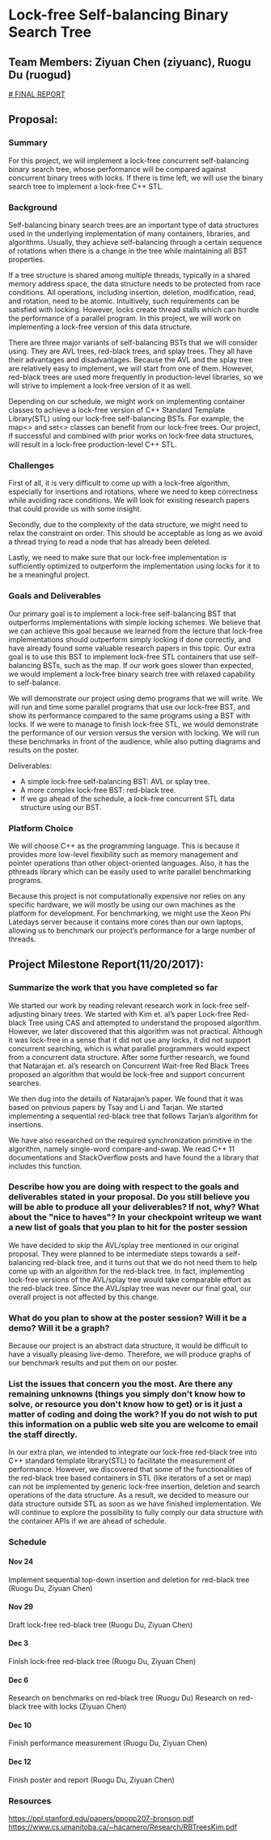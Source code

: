 # Lock-free Self-balancing Binary Search Tree
## Team Members: Ziyuan Chen (ziyuanc), Ruogu Du (ruogud)

[# FINAL REPORT](http://htmlpreview.github.io/?https://github.com/sarandia/lockfreebst/blob/master/15-618%20Final%20Project%20Report.html)

## Proposal:
### Summary

For this project, we will implement a lock-free concurrent self-balancing binary search tree, whose performance will be compared against concurrent binary trees with locks. If there is time left, we will use the binary search tree to implement a lock-free C++ STL.

### Background

Self-balancing binary search trees are an important type of data structures used in the underlying implementation of many containers, libraries, and algorithms. Usually, they achieve self-balancing through a certain sequence of rotations when there is a change in the tree while maintaining all BST properties.

If a tree structure is shared among multiple threads, typically in a shared memory address space, the data structure needs to be protected from race conditions. All operations, including insertion, deletion, modification, read, and rotation, need to be atomic. Intuitively, such requirements can be satisfied with locking. However, locks create thread stalls which can hurdle the performance of a parallel program. In this project, we will work on implementing a lock-free version of this data structure.

There are three major variants of self-balancing BSTs that we will consider using. They are AVL trees, red-black trees, and splay trees. They all have their advantages and disadvantages. Because the AVL and the splay tree are relatively easy to implement, we will start from one of them. However, red-black trees are used more frequently in production-level libraries, so we will strive to implement a lock-free version of it as well.

Depending on our schedule, we might work on implementing container classes to achieve a lock-free version of C++ Standard Template Library(STL) using our lock-free self-balancing BSTs. For example, the map<> and set<> classes can benefit from our lock-free trees. Our project, if successful and combined with prior works on lock-free data structures, will result in a lock-free production-level C++ STL.

### Challenges

First of all, it is very difficult to come up with a lock-free algorithm, especially for insertions and rotations, where we need to keep correctness while avoiding race conditions. We will look for existing research papers that could provide us with some insight.

Secondly, due to the complexity of the data structure, we might need to relax the constraint on order. This should be acceptable as long as we avoid a thread trying to read a node that has already been deleted.

Lastly, we need to make sure that our lock-free implementation is sufficiently optimized to outperform the implementation using locks for it to be a meaningful project.

### Goals and Deliverables

Our primary goal is to implement a lock-free self-balancing BST that outperforms implementations with simple locking schemes. We believe that we can achieve this goal because we learned from the lecture that lock-free implementations should outperform simply locking if done correctly, and have already found some valuable research papers in this topic. Our extra goal is to use this BST to implement lock-free STL containers that use self-balancing BSTs, such as the map. If our work goes slower than expected, we would implement a lock-free binary search tree with relaxed capability to self-balance.

We will demonstrate our project using demo programs that we will write. We will run and time some parallel programs that use our lock-free BST, and show its performance compared to the same programs using a BST with locks. If we were to manage to finish lock-free STL, we would demonstrate the performance of our version versus the version with locking. We will run these benchmarks in front of the audience, while also putting diagrams and results on the poster.

Deliverables:

- A simple lock-free self-balancing BST: AVL or splay tree.
- A more complex lock-free BST: red-black tree.
- If we go ahead of the schedule, a lock-free concurrent STL data structure using our BST.


### Platform Choice

We will choose C++ as the programming language. This is because it provides more low-level flexibility such as memory management and pointer operations than other object-oriented languages. Also, it has the pthreads library which can be easily used to write parallel benchmarking programs.

Because this project is not computationally expensive nor relies on any specific hardware, we will mostly be using our own machines as the platform for development. For benchmarking, we might use the Xeon Phi Latedays server because it contains more cores than our own laptops, allowing us to benchmark our project’s performance for a large number of threads.

## Project Milestone Report(11/20/2017):

### Summarize the work that you have completed so far

We started our work by reading relevant research work in lock-free self-adjusting binary trees. We started with Kim et. al’s paper Lock-free Red-black Tree using CAS and attempted to understand the proposed algorithm. However, we later discovered that this algorithm was not practical. Although it was lock-free in a sense that it did not use any locks, it did not support concurrent searching, which is what parallel programmers would expect from a concurrent data structure. After some further research, we found that Natarajan et. al’s research on Concurrent Wait-free Red Black Trees proposed an algorithm that would be lock-free and support concurrent searches.

We then dug into the details of Natarajan’s paper. We found that it was based on previous papers by Tsay and Li and Tarjan. We started implementing a sequential red-black tree that follows Tarjan’s algorithm for insertions.

We have also researched on the required synchronization primitive in the algorithm, namely single-word compare-and-swap. We read C++ 11 documentations and StackOverflow posts and have found the a library that includes this function.

### Describe how you are doing with respect to the goals and deliverables stated in your proposal. Do you still believe you will be able to produce all your deliverables? If not, why? What about the "nice to haves"? In your checkpoint writeup we want a new list of goals that you plan to hit for the poster session

We have decided to skip the AVL/splay tree mentioned in our original proposal. They were planned to be intermediate steps towards a self-balancing red-black tree, and it turns out that we do not need them to help come up with an algorithm for the red-black tree. In fact, implementing lock-free versions of the AVL/splay tree would take comparable effort as the red-black tree. Since the AVL/splay tree was never our final goal, our overall project is not affected by this change.

### What do you plan to show at the poster session? Will it be a demo? Will it be a graph?

Because our project is an abstract data structure, it would be difficult to have a visually pleasing live-demo. Therefore, we will produce graphs of our benchmark results and put them on our poster.

### List the issues that concern you the most. Are there any remaining unknowns (things you simply don't know how to solve, or resource you don't know how to get) or is it just a matter of coding and doing the work? If you do not wish to put this information on a public web site you are welcome to email the staff directly.

In our extra plan, we intended to integrate our lock-free red-black tree into C++ standard template library(STL) to facilitate the measurement of performance. However, we discovered that some of the functionalities of the red-black tree based containers in STL (like iterators of a set or map) can not be implemented by generic lock-free insertion, deletion and search operations of the data structure. As a result, we decided to measure our data structure outside STL as soon as we have finished implementation. We will continue to explore the possibility to fully comply our data structure with the container APIs if we are ahead of schedule.

### Schedule

#### Nov 24

Implement sequential top-down insertion and deletion for red-black tree
(Ruogu Du, Ziyuan Chen)

#### Nov 29

Draft lock-free red-black tree
(Ruogu Du, Ziyuan Chen)

#### Dec 3

Finish lock-free red-black tree
(Ruogu Du, Ziyuan Chen)

#### Dec 6

Research on benchmarks on red-black tree
(Ruogu Du)
Research on red-black tree with locks
(Ziyuan Chen)

#### Dec 10
Finish performance measurement
(Ruogu Du, Ziyuan Chen)

#### Dec 12
Finish poster and report
(Ruogu Du, Ziyuan Chen)

### Resources

https://ppl.stanford.edu/papers/ppopp207-bronson.pdf
https://www.cs.umanitoba.ca/~hacamero/Research/RBTreesKim.pdf
